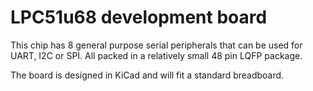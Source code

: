 # LPC51u68 development board

This chip has 8 general purpose serial peripherals that can be used
for UART, I2C or SPI. All packed in a relatively small 48 pin LQFP
package.

The board is designed in KiCad and will fit a standard breadboard.
